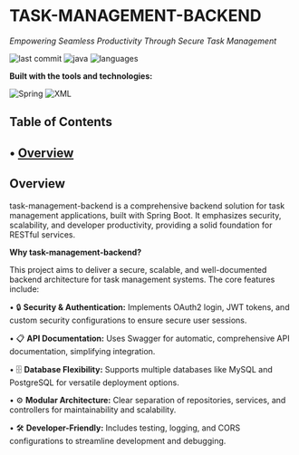 # TASK-MANAGEMENT-BACKEND

*Empowering Seamless Productivity Through Secure Task Management*

![last commit](https://img.shields.io/github/last-commit/BeamThirawat/task-management-backend?label=last%20commit&color=blue) ![java](https://img.shields.io/badge/java-100.0%25-orange) ![languages](https://img.shields.io/github/languages/count/BeamThirawat/task-management-backend?label=languages&color=brightgreen)

**Built with the tools and technologies:**

![Spring](https://img.shields.io/badge/Spring-6DB33F?style=for-the-badge&logo=spring&logoColor=white) ![XML](https://img.shields.io/badge/XML-FF6600?style=for-the-badge&logo=xml&logoColor=white)

## Table of Contents

• [Overview](#overview)
---

## Overview

task-management-backend is a comprehensive backend solution for task management applications, built with Spring Boot. It emphasizes security, scalability, and developer productivity, providing a solid foundation for RESTful services.

**Why task-management-backend?**

This project aims to deliver a secure, scalable, and well-documented backend architecture for task management systems. The core features include:

• 🔒 **Security & Authentication:** Implements OAuth2 login, JWT tokens, and custom security configurations to ensure secure user sessions.

• 📋 **API Documentation:** Uses Swagger for automatic, comprehensive API documentation, simplifying integration.

• 🗄️ **Database Flexibility:** Supports multiple databases like MySQL and PostgreSQL for versatile deployment options.

• ⚙️ **Modular Architecture:** Clear separation of repositories, services, and controllers for maintainability and scalability.

• 🛠️ **Developer-Friendly:** Includes testing, logging, and CORS configurations to streamline development and debugging.
